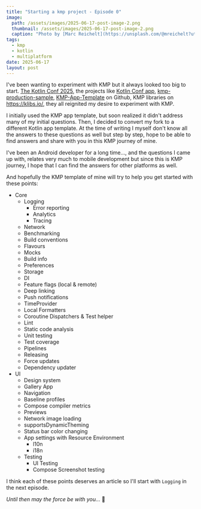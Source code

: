 ```yaml
---
title: "Starting a kmp project - Episode 0"
image:
  path: /assets/images/2025-06-17-post-image-2.png
  thumbnail: /assets/images/2025-06-17-post-image-2.png
  caption: "Photo by [Marc Reichelt](https://unsplash.com/@mreichelt?utm_content=creditCopyText&utm_medium=referral&utm_source=unsplash) on [Unsplash](https://unsplash.com/)"
tags:
  - kmp
  - kotlin
  - multiplatform
date: 2025-06-17
layout: post
---
```


I've been wanting to experiment with KMP but it always looked too big to start. 
[The Kotlin Conf 2025](https://www.youtube.com/watch?v=F5NaqGF9oT4), the projects like [Kotlin Conf app](https://github.com/JetBrains/kotlinconf-app), 
[kmp-production-sample](https://github.com/Kotlin/kmp-production-sample), [KMP-App-Template](https://github.com/Kotlin/KMP-App-Template) on Github, KMP libraries on https://klibs.io/, they all reignited my desire to experiment with KMP.

I initially used the KMP app template, but soon realized it didn't address many of my initial questions. Then, I decided to convert my fork to a different Kotlin app template.
At the time of writing I myself don't know all the answers to these questions as well but step by step, hope to be able to find answers and share with you in this KMP journey of mine.

I've been an Android developer for a long time…, and the questions I came up with, relates very much to mobile development but since this is KMP journey, I hope that I can find the answers for other platforms as well.

And hopefully the KMP template of mine will try to help you get started with these points:

- Core
    - Logging
        - Error reporting
        - Analytics
        - Tracing
    - Network
    - Benchmarking
    - Build conventions
    - Flavours
    - Mocks
    - Build info
    - Preferences
    - Storage
    - DI
    - Feature flags (local & remote)
    - Deep linking
    - Push notifications
    - TimeProvider
    - Local Formatters
    - Coroutine Dispatchers & Test helper
    - Lint
    - Static code analysis
    - Unit testing
    - Test coverage
    - Pipelines
    - Releasing
    - Force updates
    - Dependency updater
- UI
    - Design system
    - Gallery App
    - Navigation
    - Baseline profiles
    - Compose compiler metrics
    - Previews
    - Network image loading
    - supportsDynamicTheming
    - Status bar color changing
    - App settings with Resource Environment
        - l10n
        - i18n
    - Testing
        - UI Testing
        - Compose Screenshot testing

I think each of these points deserves an article so I'll start with `Logging` in the next episode.

*Until then may the force be with you…* 🖖
